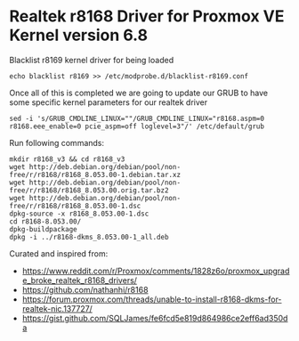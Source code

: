 
# Realtek r8168 Driver for Proxmox VE Kernel version 6.8
Blacklist r8169 kernel driver for being loaded

    echo blacklist r8169 >> /etc/modprobe.d/blacklist-r8169.conf

Once all of this is completed we are going to update our GRUB to have some specific kernel parameters for our realtek driver

    sed -i 's/GRUB_CMDLINE_LINUX=""/GRUB_CMDLINE_LINUX="r8168.aspm=0 r8168.eee_enable=0 pcie_aspm=off loglevel=3"/' /etc/default/grub

Run following commands:

    mkdir r8168_v3 && cd r8168_v3
    wget http://deb.debian.org/debian/pool/non-free/r/r8168/r8168_8.053.00-1.debian.tar.xz
    wget http://deb.debian.org/debian/pool/non-free/r/r8168/r8168_8.053.00.orig.tar.bz2
    wget http://deb.debian.org/debian/pool/non-free/r/r8168/r8168_8.053.00-1.dsc
    dpkg-source -x r8168_8.053.00-1.dsc
    cd r8168-8.053.00/
    dpkg-buildpackage
    dpkg -i ../r8168-dkms_8.053.00-1_all.deb

Curated and inspired from:
 - https://www.reddit.com/r/Proxmox/comments/1828z6o/proxmox_upgrade_broke_realtek_r8168_drivers/
 - https://github.com/nathanhi/r8168
 - https://forum.proxmox.com/threads/unable-to-install-r8168-dkms-for-realtek-nic.137727/
 - https://gist.github.com/SQLJames/fe6fcd5e819d864986ce2eff6ad350da
